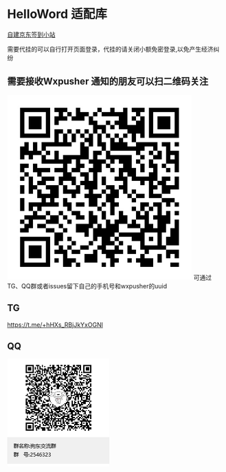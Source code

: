 # HelloWord 适配库

<a href="http://nark.tyzm.vip/">自建京东签到小站</a>

需要代挂的可以自行打开页面登录，代挂的请关闭小额免密登录,以免产生经济纠纷

## 需要接收Wxpusher 通知的朋友可以扫二维码关注 
<img src="./utils/showqrcode.png" alt="二维码">
可通过TG、QQ群或者issues留下自己的手机号和wxpusher的uuid

## TG

https://t.me/+hHXs_RBjJkYxOGNl

## QQ

<img src="./utils/qq.png" alt="二维码">


